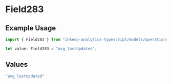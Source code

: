 # Field283

## Example Usage

```typescript
import { Field283 } from "inkeep-analytics-typescript/models/operations";

let value: Field283 = "avg_lastUpdated";
```

## Values

```typescript
"avg_lastUpdated"
```